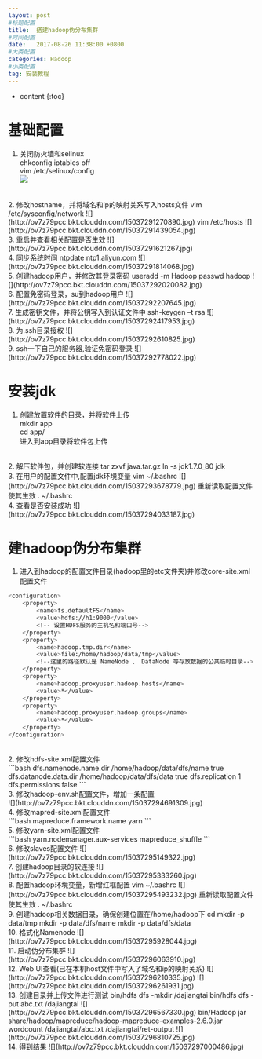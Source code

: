```yaml
---
layout: post
#标题配置
title:  搭建hadoop伪分布集群
#时间配置
date:   2017-08-26 11:38:00 +0800
#大类配置
categories: Hadoop
#小类配置
tag: 安装教程
---
```


* content
{:toc}


# 基础配置
1. 关闭防火墙和selinux    
chkconfig iptables off    
vim /etc/selinux/config    
![](http://ov7z79pcc.bkt.clouddn.com/15037291026190.jpg)
<br>
2. 修改hostname，并将域名和ip的映射关系写入hosts文件    
vim /etc/sysconfig/network    
![](http://ov7z79pcc.bkt.clouddn.com/15037291270890.jpg)    
vim /etc/hosts    
![](http://ov7z79pcc.bkt.clouddn.com/15037291439054.jpg)
<br>
3. 重启并查看相关配置是否生效    
![](http://ov7z79pcc.bkt.clouddn.com/15037291621267.jpg)
<br>
4. 同步系统时间    
ntpdate ntp1.aliyun.com    
![](http://ov7z79pcc.bkt.clouddn.com/15037291814068.jpg)
<br>
5. 创建hadoop用户，并修改其登录密码    
useradd -m Hadoop    
passwd hadoop    
![](http://ov7z79pcc.bkt.clouddn.com/15037292020082.jpg)
<br>
6. 配置免密码登录，su到hadoop用户    
![](http://ov7z79pcc.bkt.clouddn.com/15037292207645.jpg)
<br>
7. 生成密钥文件，并将公钥写入到认证文件中    
ssh-keygen –t rsa    
![](http://ov7z79pcc.bkt.clouddn.com/15037292417953.jpg)
<br>
8. 为.ssh目录授权    
![](http://ov7z79pcc.bkt.clouddn.com/15037292610825.jpg)
<br>
9. ssh一下自己的服务器,验证免密码登录    
![](http://ov7z79pcc.bkt.clouddn.com/15037292778022.jpg)

# 安装jdk    
1. 创建放置软件的目录，并将软件上传    
mkdir app    
cd app/    
进入到app目录将软件包上传
<br>
2. 解压软件包，并创建软连接    
tar zxvf java.tar.gz     
ln -s jdk1.7.0_80 jdk
<br>
3. 在用户的配置文件中,配置jdk环境变量    
vim ~/.bashrc     
![](http://ov7z79pcc.bkt.clouddn.com/15037293678779.jpg)    
重新读取配置文件使其生效    
. ~/.bashrc
<br>
4. 查看是否安装成功    
![](http://ov7z79pcc.bkt.clouddn.com/15037294033187.jpg)
<br>

# 建hadoop伪分布集群    
1. 进入到hadoop的配置文件目录(hadoop里的etc文件夹)并修改core-site.xml配置文件<br>
```bash
<configuration>
    <property>
        <name>fs.defaultFS</name>
        <value>hdfs://h1:9000</value>
        <!-- 设置HDFS服务的主机名和端口号-->
    </property>
    <property>
        <name>hadoop.tmp.dir</name>
        <value>file:/home/hadoop/data/tmp</value>
        <!--这里的路径默认是 NameNode 、 DataNode 等存放数据的公共临时目录-->
    </property>
    <property>
        <name>hadoop.proxyuser.hadoop.hosts</name>
        <value>*</value>
    </property>
    <property>
        <name>hadoop.proxyuser.hadoop.groups</name>
        <value>*</value>
    </property>
</configuration>
```
<br>
2. 修改hdfs-site.xml配置文件<br>
```bash
<configuration>
    <property>
        <name>dfs.namenode.name.dir</name>
        <value>/home/hadoop/data/dfs/name</value>
        <final>true</final>
        <!--设置hdfs中的Namenode文件目录-->
    </property>
    <property>
        <name>dfs.datanode.data.dir</name>
        <value>/home/hadoop/data/dfs/data</value>
        <final>true</final>
        <!--设置hdfs中的datanode文件目录-->
    </property>
    <property>
        <name>dfs.replication</name>
        <value>1</value>
        <!--设置数据块副本-->
    </property>
    <property>
        <name>dfs.permissions</name>
        <value>false</value>
        <!--hdfs的访问权限设置为false-->
    </property>
</configuration>
```
<br>
3. 修改hadoop-env.sh配置文件，增加一条配置<br>
![](http://ov7z79pcc.bkt.clouddn.com/15037294691309.jpg)
<br>
4. 修改mapred-site.xml配置文件<br>
```bash
<configuration>
    <property>
        <name>mapreduce.framework.name</name>
        <value>yarn</value>
        <!--指定运行 mapreduce 的环境为yarn-->
    </property>
</configuration>
```
<br>
5. 修改yarn-site.xml配置文件<br>
```bash
<configuration>
    <property>
        <name>yarn.nodemanager.aux-services</name>
        <value>mapreduce_shuffle</value>
        <!--为了能够运行MapReduce程序，需要让NodeManager在启动时加载shuffle server-->
    </property>
</configuration>
```
<br>
6. 修改slaves配置文件     
![](http://ov7z79pcc.bkt.clouddn.com/15037295149322.jpg)
<br>
7. 创建hadoop目录的软连接    
![](http://ov7z79pcc.bkt.clouddn.com/15037295333260.jpg)
<br>
8. 配置hadoop环境变量，新增红框配置    
vim ~/.bashrc    
![](http://ov7z79pcc.bkt.clouddn.com/15037295493232.jpg)    
重新读取配置文件使其生效    
. ~/.bashrc
<br>
9. 创建hadoop相关数据目录，确保创建位置在/home/hadoop下    
cd    
mkdir -p data/tmp    
mkdir -p data/dfs/name    
mkdir -p data/dfs/data
<br>
10. 格式化Namenode    
![](http://ov7z79pcc.bkt.clouddn.com/15037295928044.jpg)
<br>
11. 启动伪分布集群    
![](http://ov7z79pcc.bkt.clouddn.com/15037296063910.jpg)
<br>
12. Web UI查看(已在本机host文件中写入了域名和ip的映射关系)    
![](http://ov7z79pcc.bkt.clouddn.com/15037296210335.jpg)    
![](http://ov7z79pcc.bkt.clouddn.com/15037296261931.jpg)
<br>
13. 创建目录并上传文件进行测试    
bin/hdfs dfs -mkdir /dajiangtai    
bin/hdfs dfs -put abc.txt /dajiangtai    
![](http://ov7z79pcc.bkt.clouddn.com/15037296567330.jpg)    
bin/Hadoop jar share/hadoop/mapreduce/hadoop-mapreduce-examples-2.6.0.jar wordcount /dajiangtai/abc.txt /dajiangtai/ret-output    
![](http://ov7z79pcc.bkt.clouddn.com/15037296810725.jpg)
<br>
14. 得到结果    
![](http://ov7z79pcc.bkt.clouddn.com/15037297000486.jpg)

